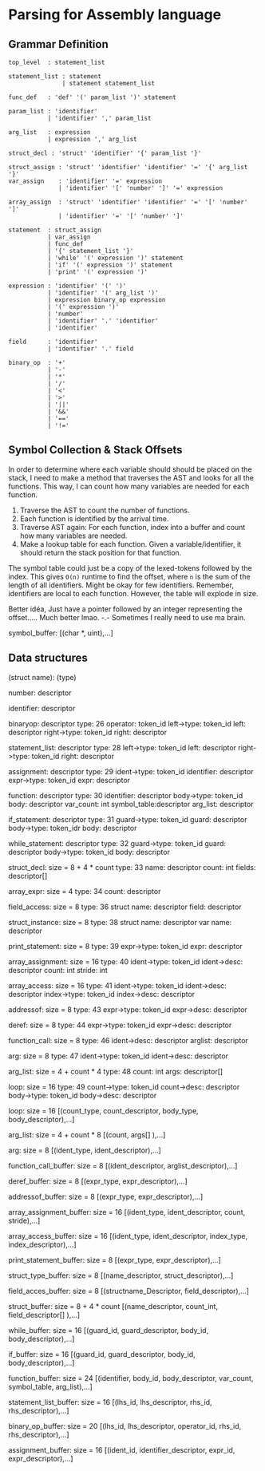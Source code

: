 # Parsing for Assembly language

## Grammar Definition

```ebnf
top_level  : statement_list

statement_list : statement
               | statement statement_list

func_def   : 'def' '(' param_list ')' statement

param_list : 'identifier'
           | 'identifier' ',' param_list

arg_list   : expression
           | expression ',' arg_list

struct_decl : 'struct' 'identifier' '{' param_list '}'

struct_assign : 'struct' 'identifier' 'identifier' '=' '{' arg_list '}'
var_assign    : 'identifier' '=' expression
              | 'identifier' '[' 'number' ']' '=' expression

array_assign  : 'struct' 'identifier' 'identifier' '=' '[' 'number' ']'
              | 'identifier' '=' '[' 'number' ']'

statement  : struct_assign
           | var_assign
           | func_def
           | '{' statement_list '}'
           | 'while' '(' expression ')' statement
           | 'if' '(' expression ')' statement
           | 'print' '(' expression ')'

expression : 'identifier' '(' ')'
           | 'identifier' '(' arg_list ')'
           | expression binary_op expression
           | '(' expression ')'
           | 'number'
           | 'identifier' '.' 'identifier'
           | 'identifier'

field      : 'identifier'
           | 'identifier' '.' field

binary_op  : '+'
           | '-'
           | '*'
           | '/'
           | '<'
           | '>'
           | '||'
           | '&&'
           | '=='
           | '!='
```

## Symbol Collection & Stack Offsets

In order to determine where each variable should should be placed on the stack, I need to make a method that traverses the AST and looks for all the functions. This way, I can count how many variables are needed for each function.

1. Traverse the AST to count the number of functions.
2. Each function is identified by the arrival time.
3. Traverse AST again: For each function, index into a buffer and count how many variables are needed.
4. Make a lookup table for each function. Given a variable/identifier, it should return the stack position for that function.

The symbol table could just be a copy of the lexed-tokens followed by the index. This gives `O(n)` runtime to find the offset, where `n` is the sum of the length of all identifiers. Might be okay for few identifiers. Remember, identifiers are local to each function. However, the table will explode in size.

Better idéa, Just have a pointer followed by an integer representing the offset..... Much better lmao. -.- Sometimes I really need to use ma brain.

symbol_buffer:
    [(char *, uint),...]

## Data structures

(struct name):   (type)

number:          descriptor

identifier:      descriptor

binaryop:        descriptor
    type: 26
    operator:    token_id
    left->type:  token_id
    left:        descriptor
    right->type: token_id
    right:       descriptor

statement_list:  descriptor
    type: 28
    left->type:  token_id
    left:        descriptor
    right->type: token_id
    right:       descriptor

assignment:      descriptor
    type: 29
    ident->type: token_id
    identifier:  descriptor
    expr->type:  token_id
    expr:        descriptor

function:        descriptor
    type: 30
    identifier:  descriptor
    body->type:  token_id
    body:        descriptor
    var_count:   int
    symbol_table:descriptor
    arg_list:    descriptor

if_statement:    descriptor
    type: 31
    guard->type: token_id
    guard:       descriptor
    body->type:  token_idr
    body:        descriptor

while_statement: descriptor
    type: 32
    guard->type: token_id
    guard:       descriptor
    body->type:  token_id
    body:        descriptor

struct_decl: size = 8 + 4 * count
    type: 33
    name:        descriptor
    count:       int
    fields:      descriptor[]

array_expr: size = 4
    type: 34
    count:       descriptor

field_access: size = 8
    type: 36
    struct name: descriptor
    field:       descriptor

struct_instance: size = 8
    type: 38
    struct name: descriptor
    var name:    descriptor

print_statement: size = 8
    type: 39
    expr->type:  token_id
    expr:        descriptor

array_assignment: size = 16
    type: 40
    ident->type: token_id
    ident->desc: descriptor
    count:       int
    stride:      int

array_access: size = 16
    type: 41
    ident->type: token_id
    ident->desc: descriptor
    index->type: token_id
    index->desc: descriptor

addressof: size = 8
    type: 43
    expr->type:  token_id
    expr->desc:  descriptor

deref: size = 8
    type: 44
    expr->type:  token_id
    expr->desc:  descriptor

function_call: size = 8
    type: 46
    ident->desc: descriptor
    arglist:     descriptor

arg: size = 8
    type: 47
    ident->type: token_id
    ident->desc: descriptor

arg_list: size = 4 + count * 4
    type: 48
    count:       int
    args:        descriptor[]

loop: size = 16
    type: 49
    count->type: token_id
    count->desc: descriptor
    body->type:  token_id
    body->desc:  descriptor

loop: size = 16
    [(count_type, count_descriptor, body_type, body_descriptor),...]

arg_list: size = 4 + count * 8
    [(count, args[] ),...]

arg: size = 8
    [(ident_type, ident_descriptor),...]

function_call_buffer: size = 8
    [(ident_descriptor, arglist_descriptor),...]

deref_buffer: size = 8
    [(expr_type, expr_descriptor),...]

addressof_buffer: size = 8
    [(expr_type, expr_descriptor),...]

array_assignment_buffer: size = 16
    [(ident_type, ident_descriptor, count, stride),...]

array_access_buffer: size = 16
    [(ident_type, ident_descriptor, index_type, index_descriptor),...]

print_statement_buffer: size = 8
    [(expr_type, expr_descriptor),...]

struct_type_buffer: size = 8
    [(name_descriptor, struct_descriptor),...]

field_acces_buffer: size = 8
    [(structname_Descriptor, field_descriptor),...]

struct_buffer: size = 8 + 4 * count
    [(name_descriptor, count_int, field_descriptor[] ),...]

while_buffer: size = 16
    [(guard_id, guard_descriptor, body_id, body_descriptor),...]

if_buffer: size = 16
    [(guard_id, guard_descriptor, body_id, body_descriptor),...]

function_buffer: size = 24
    [(identifier, body_id, body_descriptor, var_count, symbol_table, arg_list),...]

statement_list_buffer: size = 16
    [(lhs_id, lhs_descriptor, rhs_id, rhs_descriptor),...]

binary_op_buffer: size = 20
    [(lhs_id, lhs_descriptor, operator_id, rhs_id, rhs_descriptor),...]

assignment_buffer: size = 16
    [(ident_id, identifier_descriptor, expr_id, expr_descriptor),...]
